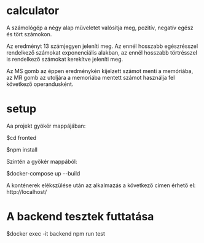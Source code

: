 # calculator
A számológép a négy alap műveletet valósítja meg, pozitív, negatív egész és tört számokon.

Az eredményt 13 számjegyen jeleníti meg. Az ennél hosszabb egészrésszel rendelkező számokat exponenciális alakban, az ennél hosszabb törtrésszel is rendelkező számokat kerekítve jeleníti meg.

Az MS gomb az éppen eredménykén kijelzett számot menti a memóriába, az MR gomb az utoljára a memoriába mentett számot használja fel következő operandusként.

# setup

Aa projekt gyökér mappájában:

$cd fronted

$npm install

Szintén a gyökér mappából:

$docker-compose up --build

A konténerek elékszülése után az alkalmazás a következő címen érhető el: http://localhost/

# A backend tesztek futtatása

$docker exec -it backend npm run test
